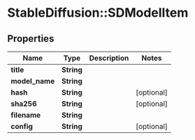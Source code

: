 # StableDiffusion::SDModelItem

## Properties
Name | Type | Description | Notes
------------ | ------------- | ------------- | -------------
**title** | **String** |  | 
**model_name** | **String** |  | 
**hash** | **String** |  | [optional] 
**sha256** | **String** |  | [optional] 
**filename** | **String** |  | 
**config** | **String** |  | [optional] 

